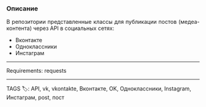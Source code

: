 ### Описание

<p align="justify">В репозитории представленные классы для публикации постов (медеа-контента) через API в социальных сетях:
</p>

* Вконтакте 
* Одноклассники
* Инстаграм

---

Requirements: requests

---

TAGS :label:: API, vk, vkontakte, Вконтакте, OK, Одноклассники, Instagram, Инстаграм, post, пост